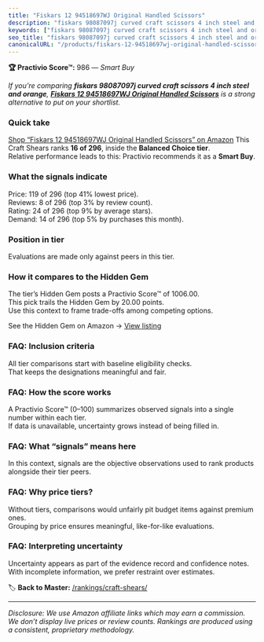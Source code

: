 ```yaml
---
title: "Fiskars 12 94518697WJ Original Handled Scissors"
description: "fiskars 98087097j curved craft scissors 4 inch steel and orange: Data-driven within Balanced Choice ranking using the Practivio Score™. Positioned by quality,…"
keywords: ["fiskars 98087097j curved craft scissors 4 inch steel and orange"]
seo_title: "fiskars 98087097j curved craft scissors 4 inch steel and orange — Smart Buy Balanced Choice (2025)"
canonicalURL: "/products/fiskars-12-94518697wj-original-handled-scissors-B00006IFN9/"
---
```


**🏆 Practivio Score™:** 986 — _Smart Buy_


*If you're comparing **fiskars 98087097j curved craft scissors 4 inch steel and orange**, **[Fiskars 12 94518697WJ Original Handled Scissors](https://www.amazon.com/dp/B00006IFN9?tag=practivio-20)** is a strong alternative to put on your shortlist.*
### Quick take
[Shop “Fiskars 12 94518697WJ Original Handled Scissors” on Amazon](https://www.amazon.com/dp/B00006IFN9?tag=practivio-20)
This Craft Shears ranks **16 of 296**, inside the **Balanced Choice tier**.  
Relative performance leads to this: Practivio recommends it as a **Smart Buy**.

### What the signals indicate
Price: 119 of 296 (top 41% lowest price).  
Reviews: 8 of 296 (top 3% by review count).  
Rating: 24 of 296 (top 9% by average stars).  
Demand: 14 of 296 (top 5% by purchases this month).

### Position in tier
Evaluations are made only against peers in this tier.

### How it compares to the Hidden Gem
The tier’s Hidden Gem posts a Practivio Score™ of 1006.00.  
This pick trails the Hidden Gem by 20.00 points.  
Use this context to frame trade-offs among competing options.  

See the Hidden Gem on Amazon → [View listing](https://www.amazon.com/dp/B08FLKHG8J?tag=practivio-20)

### FAQ: Inclusion criteria
All tier comparisons start with baseline eligibility checks.  
That keeps the designations meaningful and fair.

### FAQ: How the score works
A Practivio Score™ (0–100) summarizes observed signals into a single number within each tier.  
If data is unavailable, uncertainty grows instead of being filled in.

### FAQ: What “signals” means here
In this context, signals are the objective observations used to rank products alongside their tier peers.

### FAQ: Why price tiers?
Without tiers, comparisons would unfairly pit budget items against premium ones.  
Grouping by price ensures meaningful, like-for-like evaluations.

### FAQ: Interpreting uncertainty
Uncertainty appears as part of the evidence record and confidence notes.  
With incomplete information, we prefer restraint over estimates.


🏷️ **Back to Master:** [/rankings/craft-shears/](/rankings/craft-shears/)

---
_Disclosure: We use Amazon affiliate links which may earn a commission. We don’t display live prices or review counts. Rankings are produced using a consistent, proprietary methodology._
